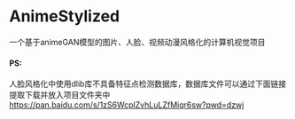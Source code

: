 # AnimeStylized
一个基于animeGAN模型的图片、人脸、视频动漫风格化的计算机视觉项目

#### PS:
人脸风格化中使用dlib库不具备特征点检测数据库，数据库文件可以通过下面链接提取下载并放入项目文件夹中
https://pan.baidu.com/s/1zS6WcplZvhLuLZfMiqr6sw?pwd=dzwj 

